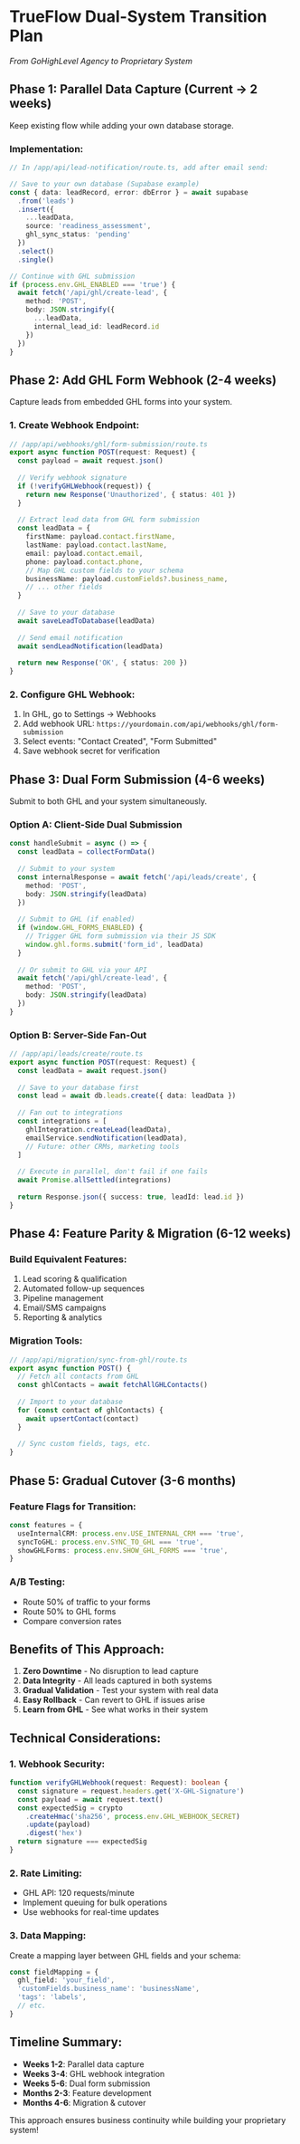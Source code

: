 # TrueFlow Dual-System Transition Plan
*From GoHighLevel Agency to Proprietary System*

## Phase 1: Parallel Data Capture (Current → 2 weeks)
Keep existing flow while adding your own database storage.

### Implementation:
```typescript
// In /app/api/lead-notification/route.ts, add after email send:

// Save to your own database (Supabase example)
const { data: leadRecord, error: dbError } = await supabase
  .from('leads')
  .insert({
    ...leadData,
    source: 'readiness_assessment',
    ghl_sync_status: 'pending'
  })
  .select()
  .single()

// Continue with GHL submission
if (process.env.GHL_ENABLED === 'true') {
  await fetch('/api/ghl/create-lead', {
    method: 'POST',
    body: JSON.stringify({
      ...leadData,
      internal_lead_id: leadRecord.id
    })
  })
}
```

## Phase 2: Add GHL Form Webhook (2-4 weeks)
Capture leads from embedded GHL forms into your system.

### 1. Create Webhook Endpoint:
```typescript
// /app/api/webhooks/ghl/form-submission/route.ts
export async function POST(request: Request) {
  const payload = await request.json()
  
  // Verify webhook signature
  if (!verifyGHLWebhook(request)) {
    return new Response('Unauthorized', { status: 401 })
  }
  
  // Extract lead data from GHL form submission
  const leadData = {
    firstName: payload.contact.firstName,
    lastName: payload.contact.lastName,
    email: payload.contact.email,
    phone: payload.contact.phone,
    // Map GHL custom fields to your schema
    businessName: payload.customFields?.business_name,
    // ... other fields
  }
  
  // Save to your database
  await saveLeadToDatabase(leadData)
  
  // Send email notification
  await sendLeadNotification(leadData)
  
  return new Response('OK', { status: 200 })
}
```

### 2. Configure GHL Webhook:
1. In GHL, go to Settings → Webhooks
2. Add webhook URL: `https://yourdomain.com/api/webhooks/ghl/form-submission`
3. Select events: "Contact Created", "Form Submitted"
4. Save webhook secret for verification

## Phase 3: Dual Form Submission (4-6 weeks)
Submit to both GHL and your system simultaneously.

### Option A: Client-Side Dual Submission
```typescript
const handleSubmit = async () => {
  const leadData = collectFormData()
  
  // Submit to your system
  const internalResponse = await fetch('/api/leads/create', {
    method: 'POST',
    body: JSON.stringify(leadData)
  })
  
  // Submit to GHL (if enabled)
  if (window.GHL_FORMS_ENABLED) {
    // Trigger GHL form submission via their JS SDK
    window.ghl.forms.submit('form_id', leadData)
  }
  
  // Or submit to GHL via your API
  await fetch('/api/ghl/create-lead', {
    method: 'POST',
    body: JSON.stringify(leadData)
  })
}
```

### Option B: Server-Side Fan-Out
```typescript
// /app/api/leads/create/route.ts
export async function POST(request: Request) {
  const leadData = await request.json()
  
  // Save to your database first
  const lead = await db.leads.create({ data: leadData })
  
  // Fan out to integrations
  const integrations = [
    ghlIntegration.createLead(leadData),
    emailService.sendNotification(leadData),
    // Future: other CRMs, marketing tools
  ]
  
  // Execute in parallel, don't fail if one fails
  await Promise.allSettled(integrations)
  
  return Response.json({ success: true, leadId: lead.id })
}
```

## Phase 4: Feature Parity & Migration (6-12 weeks)

### Build Equivalent Features:
1. Lead scoring & qualification
2. Automated follow-up sequences
3. Pipeline management
4. Email/SMS campaigns
5. Reporting & analytics

### Migration Tools:
```typescript
// /app/api/migration/sync-from-ghl/route.ts
export async function POST() {
  // Fetch all contacts from GHL
  const ghlContacts = await fetchAllGHLContacts()
  
  // Import to your database
  for (const contact of ghlContacts) {
    await upsertContact(contact)
  }
  
  // Sync custom fields, tags, etc.
}
```

## Phase 5: Gradual Cutover (3-6 months)

### Feature Flags for Transition:
```typescript
const features = {
  useInternalCRM: process.env.USE_INTERNAL_CRM === 'true',
  syncToGHL: process.env.SYNC_TO_GHL === 'true',
  showGHLForms: process.env.SHOW_GHL_FORMS === 'true',
}
```

### A/B Testing:
- Route 50% of traffic to your forms
- Route 50% to GHL forms
- Compare conversion rates

## Benefits of This Approach:

1. **Zero Downtime** - No disruption to lead capture
2. **Data Integrity** - All leads captured in both systems
3. **Gradual Validation** - Test your system with real data
4. **Easy Rollback** - Can revert to GHL if issues arise
5. **Learn from GHL** - See what works in their system

## Technical Considerations:

### 1. Webhook Security:
```typescript
function verifyGHLWebhook(request: Request): boolean {
  const signature = request.headers.get('X-GHL-Signature')
  const payload = await request.text()
  const expectedSig = crypto
    .createHmac('sha256', process.env.GHL_WEBHOOK_SECRET)
    .update(payload)
    .digest('hex')
  return signature === expectedSig
}
```

### 2. Rate Limiting:
- GHL API: 120 requests/minute
- Implement queuing for bulk operations
- Use webhooks for real-time updates

### 3. Data Mapping:
Create a mapping layer between GHL fields and your schema:
```typescript
const fieldMapping = {
  ghl_field: 'your_field',
  'customFields.business_name': 'businessName',
  'tags': 'labels',
  // etc.
}
```

## Timeline Summary:

- **Weeks 1-2**: Parallel data capture
- **Weeks 3-4**: GHL webhook integration  
- **Weeks 5-6**: Dual form submission
- **Months 2-3**: Feature development
- **Months 4-6**: Migration & cutover

This approach ensures business continuity while building your proprietary system!